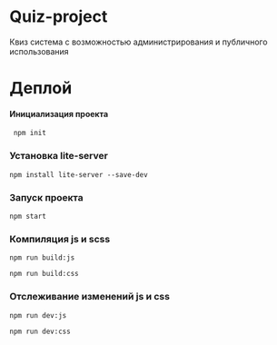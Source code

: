 # Quiz-project
Квиз система c возможностью администрирования и публичного использования

# Деплой

#### Инициализация проекта
` npm init`

### Установка lite-server
`npm install lite-server --save-dev`

### Запуск проекта
`npm start`

### Компиляция js и scss
`npm run build:js`

`npm run build:css`

### Отслеживание изменений js и css
`npm run dev:js`

`npm run dev:css`
